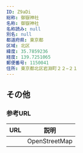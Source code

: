 ```yaml
---
ID: Z9aDi
総称: 御嶽神社
名称: 御嶽神社
名称読み: null
別名: null
都道府県: 東京都
区域: 北区
緯度: 35.7859236
経度: 139.7251065
郵便番号: 1150041
住所: 東京都北区岩淵町２２−２１
---
```


## その他

### 参考URL

| URL | 説明          |
| --- | ------------- |
|     | OpenStreetMap |
